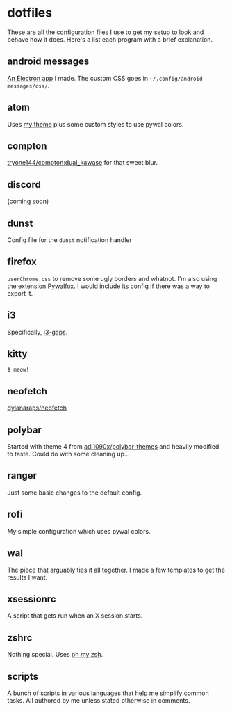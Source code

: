# dotfiles

These are all the configuration files I use to get my setup to look and behave how it does. Here's a list each program with a brief explanation.

## android messages

[An Electron app](https://gitlab.com/katacarbix/android-messages) I made. The custom CSS goes in `~/.config/android-messages/css/`.

## atom

Uses [my theme](https://github.com/katacarbix/atom-bliss-blur-ui) plus some custom styles to use pywal colors.

## compton

[tryone144/compton:dual_kawase](https://github.com/tryone144/compton/tree/dual_kawase) for that sweet blur.

## discord

(coming soon)

## dunst

Config file for the `dunst` notification handler

## firefox

`userChrome.css` to remove some ugly borders and whatnot. I'm also using the extension [Pywalfox](https://github.com/frewacom/Pywalfox). I would include its config if there was a way to export it.

## i3

Specifically, [i3-gaps](https://github.com/Airblader/i3/tree/gaps).

## kitty

`$ meow!`

## neofetch

[dylanaraps/neofetch](https://github.com/dylanaraps/neofetch)

## polybar

Started with theme 4 from [adi1090x/polybar-themes](https://github.com/adi1090x/polybar-themes) and heavily modified to taste. Could do with some cleaning up...

## ranger

Just some basic changes to the default config.

## rofi

My simple configuration which uses pywal colors.

## wal

The piece that arguably ties it all together. I made a few templates to get the results I want.

## xsessionrc

A script that gets run when an X session starts.

## zshrc

Nothing special. Uses [oh my zsh](https://github.com/ohmyzsh/ohmyzsh).

## scripts

A bunch of scripts in various languages that help me simplify common tasks. All authored by me unless stated otherwise in comments.
